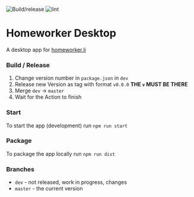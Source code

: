 ![Build/release](https://github.com/homeworker-app/desktop/workflows/Build/release/badge.svg?branch=master)
![lint](https://github.com/homeworker-app/desktop/workflows/lint/badge.svg?branch=dev)

# Homeworker Desktop
A desktop app for [homeworker.li](https://homeworker.li)

### Build / Release
1. Change version number in `package.json` in `dev`
2. Release new Version as tag with format `v0.0.0` **THE `v` MUST BE THERE**
3. Merge `dev` → `master`
4. Wait for the Action to finish

### Start
To start the app (development) run `npm run start`

### Package
To package the app locally run `npm run dist`

### Branches
- `dev` - not released, work in progress, changes
- `master` - the current version
